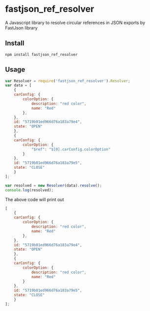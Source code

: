 # fastjson_ref_resolver
A Javascript library to resolve circular references in JSON exports by FastJson library

## Install

```
npm install fastjson_ref_resolver
```

## Usage

```javascript
var Resolver = require('fastjson_ref_resolver').Resolver;
var data = [
    {
    carConfig: {
        colorOption: {
            description: "red color",
            name: "Red"
        },
    },
    id: "5719b01ed966d76a183a79e4",
    state: "OPEN"
    },
    {
    carConfig: {
        colorOption: {
            "$ref": "$[0].carConfig.colorOption"
        }
    },
    id: "5719b01ed966d76a183a79e5",
    state: "CLOSE"
    }
];

var resolved = new Resolver(data).resolve();
console.log(resolved);
```

The above code will print out

```javascript
[
    {
    carConfig: {
        colorOption: {
            description: "red color",
            name: "Red"
        },
    },
    id: "5719b01ed966d76a183a79e4",
    state: "OPEN"
    },
    {
    carConfig: {
        colorOption: {
            description: "red color",
            name: "Red"
        }
    },
    id: "5719b01ed966d76a183a79e5",
    state: "CLOSE"
    }
];
```
